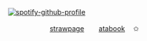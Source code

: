 ㅤㅤㅤ  [![spotify-github-profile](https://spotify-github-profile.kittinanx.com/api/view?uid=wjdes5kajmt1gqhbzctuzbgid&cover_image=true&theme=novatorem&show_offline=false&background_color=121212&interchange=false&bar_color=53b14f&bar_color_cover=false)](https://spotify-github-profile.kittinanx.com/api/view?uid=wjdes5kajmt1gqhbzctuzbgid&redirect=true)
 ㅤㅤ

ㅤㅤㅤ ㅤㅤ  ㅤㅤㅤ ㅤ[strawpage](https://searlert.straw.page/)ㅤ     ㅤ[atabook](https://beomran.atabook.org/)ㅤ   ✩⠀⠀
